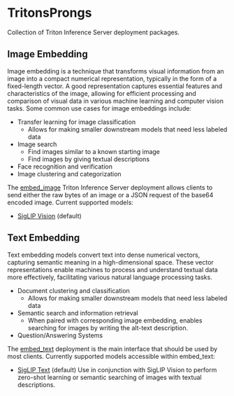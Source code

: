# TritonsProngs
Collection of Triton Inference Server deployment packages.

## Image Embedding
Image embedding is a technique that transforms visual information from an image into a
compact numerical representation, typically in the form of a fixed-length vector. A
good representation captures essential features and characteristics of the image,
allowing for efficient processing and comparison of visual data in various machine
learning and computer vision tasks. Some common use cases for image embeddings include:

* Transfer learning for image classification
  * Allows for making smaller downstream models that need less labeled data
* Image search
  * Find images similar to a known starting image
  * Find images by giving textual descriptions
* Face recognition and verification
* Image clustering and categorization

The [embed_image](docs/embed_image.md) Triton Inference Server deployment allows
clients to send either the raw bytes of an image or a JSON request of the base64
encoded image. Current supported models:

* [SigLIP Vision](docs/siglip_vision.md) (default)

## Text Embedding
Text embedding models convert text into dense numerical vectors, capturing semantic
meaning in a high-dimensional space. These vector representations enable machines to
process and understand textual data more effectively, facilitating various natural
language processing tasks.

* Document clustering and classification
    * Allows for making smaller downstream models that need less labeled data
* Semantic search and information retrieval
    * When paired with corresponding image embedding, enables searching for images by writing the alt-text description.
* Question/Answering Systems

The [embed_text](docs/embed_text.md) deployment is the main interface that should be
used by most clients. Currently supported models accessible within embed_text:

* [SigLIP Text](docs/siglip_text.md) (default)
  Use in conjunction with SigLIP Vision to perform zero-shot learning or semantic
  searching of images with textual descriptions.
